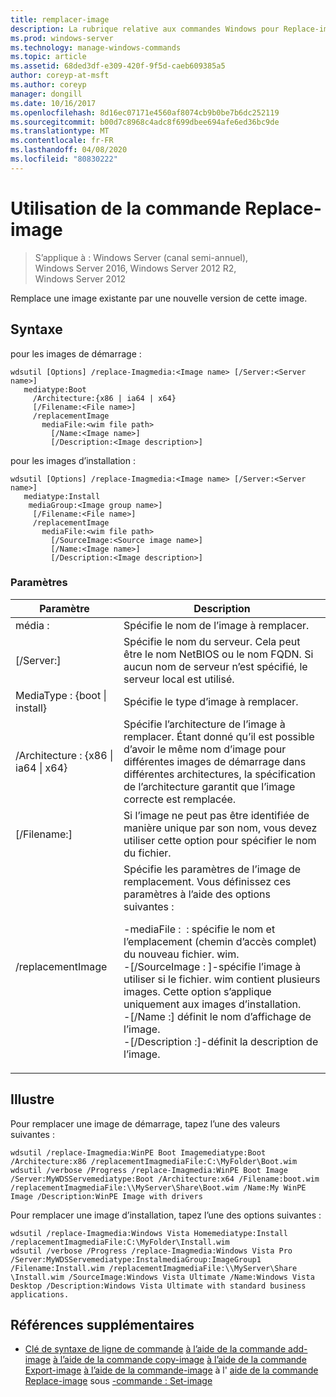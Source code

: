 ```yaml
---
title: remplacer-image
description: La rubrique relative aux commandes Windows pour Replace-image, qui remplace une image existante par une nouvelle version de cette image.
ms.prod: windows-server
ms.technology: manage-windows-commands
ms.topic: article
ms.assetid: 68ded3df-e309-420f-9f5d-caeb609385a5
author: coreyp-at-msft
ms.author: coreyp
manager: dongill
ms.date: 10/16/2017
ms.openlocfilehash: 8d16ec07171e4560af8074cb9b0be7b6dc252119
ms.sourcegitcommit: b00d7c8968c4adc8f699dbee694afe6ed36bc9de
ms.translationtype: MT
ms.contentlocale: fr-FR
ms.lasthandoff: 04/08/2020
ms.locfileid: "80830222"
---
```

# <a name="using-the-replace-image-command"></a>Utilisation de la commande Replace-image

>S’applique à : Windows Server (canal semi-annuel), Windows Server 2016, Windows Server 2012 R2, Windows Server 2012

Remplace une image existante par une nouvelle version de cette image.
## <a name="syntax"></a>Syntaxe
pour les images de démarrage :
```
wdsutil [Options] /replace-Imagmedia:<Image name> [/Server:<Server name>]
   mediatype:Boot
     /Architecture:{x86 | ia64 | x64}
     [/Filename:<File name>]
     /replacementImage
       mediaFile:<wim file path>
         [/Name:<Image name>]
         [/Description:<Image description>]
```
pour les images d’installation :
```
wdsutil [Options] /replace-Imagmedia:<Image name> [/Server:<Server name>]
   mediatype:Install
    mediaGroup:<Image group name>]
     [/Filename:<File name>]
     /replacementImage
       mediaFile:<wim file path>
         [/SourceImage:<Source image name>]
         [/Name:<Image name>]
         [/Description:<Image description>]
```
### <a name="parameters"></a>Paramètres
|Paramètre|Description|
|-------|--------|
média :<Image name>|Spécifie le nom de l’image à remplacer.|
|[/Server:<Server name>]|Spécifie le nom du serveur. Cela peut être le nom NetBIOS ou le nom FQDN. Si aucun nom de serveur n’est spécifié, le serveur local est utilisé.|
MediaType : {boot &#124; install}|Spécifie le type d’image à remplacer.|
|/Architecture : {x86 &#124; ia64 &#124; x64}|Spécifie l’architecture de l’image à remplacer. Étant donné qu’il est possible d’avoir le même nom d’image pour différentes images de démarrage dans différentes architectures, la spécification de l’architecture garantit que l’image correcte est remplacée.|
|[/Filename:<File name>]|Si l’image ne peut pas être identifiée de manière unique par son nom, vous devez utiliser cette option pour spécifier le nom du fichier.|
|/replacementImage|Spécifie les paramètres de l’image de remplacement. Vous définissez ces paramètres à l’aide des options suivantes :<p>-mediaFile : <file path> : spécifie le nom et l’emplacement (chemin d’accès complet) du nouveau fichier. wim.<br />-[/SourceImage : <image name>]-spécifie l’image à utiliser si le fichier. wim contient plusieurs images. Cette option s’applique uniquement aux images d’installation.<br />-[/Name :<Image name>] définit le nom d’affichage de l’image.<br />-[/Description :<Image description>]-définit la description de l’image.|
## <a name="examples"></a><a name=BKMK_examples></a>Illustre
Pour remplacer une image de démarrage, tapez l’une des valeurs suivantes :
```
wdsutil /replace-Imagmedia:WinPE Boot Imagemediatype:Boot /Architecture:x86 /replacementImagmediaFile:C:\MyFolder\Boot.wim
wdsutil /verbose /Progress /replace-Imagmedia:WinPE Boot Image /Server:MyWDSServemediatype:Boot /Architecture:x64 /Filename:boot.wim 
/replacementImagmediaFile:\\MyServer\Share\Boot.wim /Name:My WinPE Image /Description:WinPE Image with drivers
```
Pour remplacer une image d’installation, tapez l’une des options suivantes :
```
wdsutil /replace-Imagmedia:Windows Vista Homemediatype:Install /replacementImagmediaFile:C:\MyFolder\Install.wim
wdsutil /verbose /Progress /replace-Imagmedia:Windows Vista Pro /Server:MyWDSServemediatype:InstalmediaGroup:ImageGroup1 
/Filename:Install.wim /replacementImagmediaFile:\\MyServer\Share \Install.wim /SourceImage:Windows Vista Ultimate /Name:Windows Vista Desktop /Description:Windows Vista Ultimate with standard business applications.
```
## <a name="additional-references"></a>Références supplémentaires
- [Clé de syntaxe de ligne de commande](command-line-syntax-key.md)
[à l’aide de la commande add-image](using-the-add-image-command.md)
[à l’aide de la commande copy-image](using-the-copy-image-command.md)
[à l’aide de la commande Export-image](using-the-export-image-command.md)
[à l’aide de la commande-image](using-the-get-image-command.md)
à l' [aide de la commande Replace-image](using-the-replace-image-command.md)
sous [-commande : Set-image](subcommand-set-image.md)
